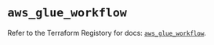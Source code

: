 # `aws_glue_workflow`

Refer to the Terraform Registory for docs: [`aws_glue_workflow`](https://registry.terraform.io/providers/hashicorp/aws/3.76.1/docs/resources/glue_workflow).

